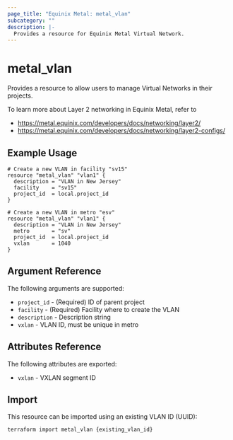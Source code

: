 ```yaml
---
page_title: "Equinix Metal: metal_vlan"
subcategory: ""
description: |-
  Provides a resource for Equinix Metal Virtual Network.
---
```


# metal_vlan

Provides a resource to allow users to manage Virtual Networks in their projects.

To learn more about Layer 2 networking in Equinix Metal, refer to

* <https://metal.equinix.com/developers/docs/networking/layer2/>
* <https://metal.equinix.com/developers/docs/networking/layer2-configs/>

## Example Usage

```hcl
# Create a new VLAN in facility "sv15"
resource "metal_vlan" "vlan1" {
  description = "VLAN in New Jersey"
  facility    = "sv15"
  project_id  = local.project_id
}

# Create a new VLAN in metro "esv"
resource "metal_vlan" "vlan1" {
  description = "VLAN in New Jersey"
  metro       = "sv"
  project_id  = local.project_id
  vxlan       = 1040
}
```

## Argument Reference

The following arguments are supported:

* `project_id` - (Required) ID of parent project
* `facility` - (Required) Facility where to create the VLAN
* `description` - Description string
* `vxlan` - VLAN ID, must be unique in metro

## Attributes Reference

The following attributes are exported:

* `vxlan` - VXLAN segment ID

## Import

This resource can be imported using an existing VLAN ID (UUID):

```sh
terraform import metal_vlan {existing_vlan_id}
```
